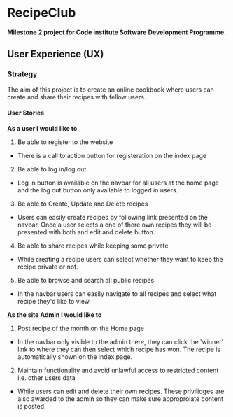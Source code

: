 # RecipeClub

**Milestone 2 project for Code institute Software Development Programme.** 

## User Experience (UX)
### Strategy 
The aim of this project is to create an online cookbook where users can create and share their recipes with fellow users. 

#### User Stories
**As a user I would like to**
1. Be able to register to the website
- There is a call to action button for registeration on the index page 
2. Be able to log in/log out
- Log in button is available on the navbar for all users at the home page and the log out button only available to logged in users. 
3. Be able to Create, Update and Delete recipes
- Users can easily create recipes by following link presented on the navbar. Once a user selects a one of there own recipes they will be presented with both and edit and delete button.
4. Be able to share recipes while keeping some private
- While creating a recipe users can select whether they want to keep the recipe private or not.
5. Be able to browse and search all public recipes
- In the navbar users can easily navigate to all recipes and select what recipe they'd like to view.

**As the site Admin I would like to**
1. Post recipe of the month on the Home page
- In the navbar only visible to the admin there, they can click the 'winner' link to where they can then select which recipe has won. The recipe is automatically shown on the index page.
2. Maintain functionality and avoid unlawful access to restricted content i.e. other users data
- While users can edit and delete their own recipes. These privilidges are also awarded to the admin so they can make sure approproiate content is posted.

